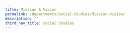```yaml
---
title: Mission & Vision
permalink: /departments/Social-Studies/Mission-Vision/
description: ""
third_nav_title: Social Studies
---
```

